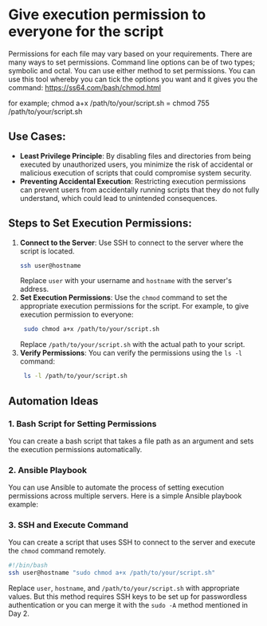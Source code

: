 # Give execution permission to everyone for the script 

Permissions for each file may vary based on your requirements. There are many ways to set permissions. Command line options can be of two types; symbolic and octal. 
You can use either method to set permissions.
You can use this tool whereby you can tick the options you want and it gives you the command:
https://ss64.com/bash/chmod.html

for example; chmod a+x /path/to/your/script.sh = chmod 755 /path/to/your/script.sh

## Use Cases:
- **Least Privilege Principle**: By disabling files and directories from being executed by unauthorized users, you minimize the risk of accidental or malicious execution of scripts that could compromise system security.
- **Preventing Accidental Execution**: Restricting execution permissions can prevent users from accidentally running scripts that they do not fully understand, which could lead to unintended consequences.


## Steps to Set Execution Permissions:
1. **Connect to the Server**: Use SSH to connect to the server where the script is located.
   ```bash
   ssh user@hostname
   ```
   Replace `user` with your username and `hostname` with the server's address.
2. **Set Execution Permissions**: Use the `chmod` command to set the appropriate execution permissions for the script. For example, to give execution permission to everyone:
   ```bash
    sudo chmod a+x /path/to/your/script.sh
    ```
    Replace `/path/to/your/script.sh` with the actual path to your script.
3. **Verify Permissions**: You can verify the permissions using the `ls -l` command:
   ```bash
    ls -l /path/to/your/script.sh
    ```

## Automation Ideas
### 1. Bash Script for Setting Permissions
You can create a bash script that takes a file path as an argument and sets the execution permissions automatically.

### 2. Ansible Playbook
You can use Ansible to automate the process of setting execution permissions across multiple servers. Here is a simple Ansible playbook example:

### 3. SSH and Execute Command
You can create a script that uses SSH to connect to the server and execute the `chmod` command remotely.
```bash
#!/bin/bash
ssh user@hostname "sudo chmod a+x /path/to/your/script.sh"
```
Replace `user`, `hostname`, and `/path/to/your/script.sh` with appropriate values.
But this method requires SSH keys to be set up for passwordless authentication or you can merge it with the `sudo -A` method mentioned in Day 2.
